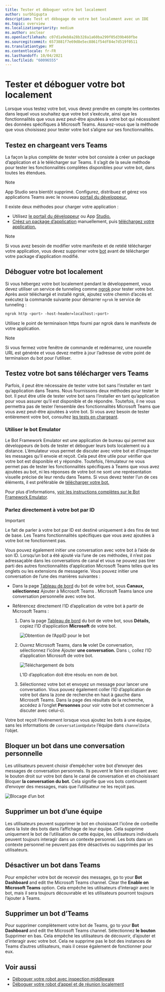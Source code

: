 ```yaml
---
title: Tester et déboguer votre bot localement
author: surbhigupta
description: Test et débogage de votre bot localement avec un IDE
ms.topic: overview
ms.localizationpriority: medium
ms.author: anclear
ms.openlocfilehash: c07d1a9eb8a28b328a1a60ba299f05d39b460fbe
ms.sourcegitcommit: 6573881f7e69d8e5ec8861f54df84e7d519f0511
ms.translationtype: MT
ms.contentlocale: fr-FR
ms.lasthandoff: 10/04/2021
ms.locfileid: "60096555"
---
```

# <a name="test-and-debug-your-bot-locally"></a>Tester et déboguer votre bot localement

Lorsque vous testez votre bot, vous devez prendre en compte les contextes dans lequel vous souhaitez que votre bot s’exécute, ainsi que les fonctionnalités que vous avez peut-être ajoutées à votre bot qui nécessitent des données spécifiques à Microsoft Teams. Assurez-vous que la méthode que vous choisissez pour tester votre bot s’aligne sur ses fonctionnalités.

## <a name="test-by-uploading-to-teams"></a>Testez en chargeant vers Teams

La façon la plus complète de tester votre bot consiste à créer un package d’application et à le télécharger sur Teams. Il s’agit de la seule méthode pour tester les fonctionnalités complètes disponibles pour votre bot, dans toutes les étendues.

> [!NOTE]
>  App Studio sera bientôt supprimé. Configurez, distribuez et gérez vos applications Teams avec le nouveau [portail du développeur.](https://dev.teams.microsoft.com/)

Il existe deux méthodes pour charger votre application :
* Utilisez [le portail du développeur](https://dev.teams.microsoft.com/) ou App [Studio.](~/concepts/build-and-test/app-studio-overview.md)
* [Créez un package d’application](~/concepts/build-and-test/apps-package.md) manuellement, puis [téléchargez votre application.](~/concepts/deploy-and-publish/apps-upload.md)

> [!NOTE]
> Si vous avez besoin de modifier votre manifeste et de retélé télécharger votre application, vous devez supprimer votre [bot](#delete-a-bot-from-teams) avant de télécharger votre package d’application modifié.

## <a name="debug-your-bot-locally"></a>Déboguer votre bot localement

Si vous hébergez votre bot localement pendant le développement, vous devez utiliser un service de tunneling comme [ngrok](https://ngrok.com/) pour tester votre bot. Après avoir téléchargé et installé ngrok, ajoutez votre chemin d’accès et exécutez la commande suivante pour démarrer `ngrok` le service de tunneling :

```bash
ngrok http <port> -host-header=localhost:<port>
```

Utilisez le point de terminaison https fourni par ngrok dans le manifeste de votre application. 

> [!NOTE]
> Si vous fermez votre fenêtre de commande et redémarrez, une nouvelle URL est générée et vous devez mettre à jour l’adresse de votre point de terminaison du bot pour l’utiliser.

## <a name="test-your-bot-without-uploading-to-teams"></a>Testez votre bot sans télécharger vers Teams

Parfois, il peut être nécessaire de tester votre bot sans l’installer en tant qu’application dans Teams. Nous fournissons deux méthodes pour tester le bot. Il peut être utile de tester votre bot sans l’installer en tant qu’application pour vous assurer qu’il est disponible et de répondre. Toutefois, il ne vous permettra pas de tester l’ensemble des fonctionnalités Microsoft Teams que vous avez peut-être ajoutées à votre bot. Si vous avez besoin de tester entièrement votre bot, consultez [les tests en chargeant](#test-by-uploading-to-teams).

### <a name="use-the-bot-emulator"></a>Utiliser le bot Emulator

Le Bot Framework Emulator est une application de bureau qui permet aux développeurs de bots de tester et déboguer leurs bots localement ou à distance. L’émulateur vous permet de discuter avec votre bot et d’inspecter les messages qu’il envoie et reçoit. Cela peut être utile pour vérifier que votre bot est disponible et y répondre. Toutefois, l’émulateur ne vous permet pas de tester les fonctionnalités spécifiques à Teams que vous avez ajoutées au bot, ni les réponses de votre bot ne sont une représentation visuelle précise de leur rendu dans Teams. Si vous devez tester l’un de ces éléments, il est préférable de [télécharger votre bot.](#test-by-uploading-to-teams)

Pour plus d’informations, [voir les instructions complètes sur le Bot Framework Emulator](/azure/bot-service/bot-service-debug-emulator?view=azure-bot-service-4.0&preserve-view=true).

### <a name="talk-to-your-bot-directly-by-id"></a>Parlez directement à votre bot par ID

> [!Important]
> Le fait de parler à votre bot par ID est destiné uniquement à des fins de test de base. Les Teams fonctionnalités spécifiques que vous avez ajoutées à votre bot ne fonctionnent pas.

Vous pouvez également initier une conversation avec votre bot à l’aide de son ID. Lorsqu’un bot a été ajouté via l’une de ces méthodes, il n’est pas adressaçable dans les conversations de canal et vous ne pouvez pas tirer parti des autres fonctionnalités d’application Microsoft Teams telles que les onglets ou les extensions de messagerie. Vous pouvez initier une conversation de l’une des manières suivantes :

* Dans la page [Tableau de bord](https://dev.botframework.com/bots) du bot de votre bot, sous **Canaux,** **sélectionnez** Ajouter à Microsoft Teams . Microsoft Teams lance une conversation personnelle avec votre bot.

* Référencez directement l’ID d’application de votre bot à partir de Microsoft Teams :
   1. Dans la page [Tableau de bord](https://dev.botframework.com/bots) du bot de votre bot, sous **Détails,** copiez l’ID d’application **Microsoft** de votre bot.
  
      ![Obtention de l’AppID pour le bot](~/assets/images/bots_appid_botframework.png)
  
   2. Ouvrez Microsoft Teams, dans **le** volet De conversation, sélectionnez l’icône Ajouter **une conversation.** Dans **:**, collez l’ID d’application Microsoft de votre bot.
  
      ![Téléchargement de bots](~/assets/images/bots_uploading.png)

      L’ID d’application doit être résolu en nom de bot.

   3. Sélectionnez votre bot et envoyez un message pour lancer une conversation.
      Vous pouvez également coller l’ID d’application de votre bot dans la zone de recherche en haut à gauche dans Microsoft Teams. Dans la page des résultats de la recherche, accédez à l’onglet **Personnes** pour voir votre bot et commencer à discuter avec celui-ci.

Votre bot reçoit l’événement lorsque vous ajoutez les bots à une équipe, sans les informations de `conversationUpdate` l’équipe dans `channelData` l’objet.

## <a name="block-a-bot-in-personal-chat"></a>Bloquer un bot dans une conversation personnelle

Les utilisateurs peuvent choisir d’empêcher votre bot d’envoyer des messages de conversation personnels. Ils peuvent le faire en cliquant avec le bouton droit sur votre bot dans le canal de conversation et en choisissant Bloquer **la conversation du bot.** Cela signifie que vos bots continuent d’envoyer des messages, mais que l’utilisateur ne les reçoit pas.

![Blocage d’un bot](~/assets/images/bots/botdisable.png)

## <a name="remove-a-bot-from-a-team"></a>Supprimer un bot d’une équipe

Les utilisateurs peuvent supprimer le bot en choisissant l’icône de corbeille dans la liste des bots dans l’affichage de leur équipe. Cela supprime uniquement le bot de l’utilisation de cette équipe, les utilisateurs individuels peuvent toujours interagir dans un contexte personnel. Les bots dans un contexte personnel ne peuvent pas être désactivés ou supprimés par les utilisateurs.

## <a name="disable-a-bot-in-teams"></a>Désactiver un bot dans Teams

Pour empêcher votre bot de recevoir des messages, go to your **Bot Dashboard** and edit the Microsoft Teams channel. Clear the **Enable on Microsoft Teams** option. Cela empêche les utilisateurs d’interagir avec le bot, mais il sera toujours découvrable et les utilisateurs pourront toujours l’ajouter à Teams.

## <a name="delete-a-bot-from-teams"></a>Supprimer un bot d’Teams

Pour supprimer complètement votre bot de Teams, go to your **Bot Dashboard** and edit the Microsoft Teams channel. Sélectionnez **le bouton** Supprimer en bas. Cela empêche les utilisateurs de découvrir, d’ajouter et d’interagir avec votre bot. Cela ne supprime pas le bot des instances de Teams d’autres utilisateurs, mais il cesse également de fonctionner pour eux.

## <a name="see-also"></a>Voir aussi

* [Déboguer votre robot avec inspection middleware](/azure/bot-service/bot-service-debug-inspection-middleware)
* [Déboguer votre robot d’appel et de réunion localement](~/bots/calls-and-meetings/debugging-local-testing-calling-meeting-bots.md)
